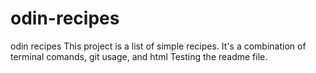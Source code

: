 # odin-recipes
odin recipes
This project is a list of simple recipes. It's a combination of terminal comands, git usage, and html
Testing the readme file.

